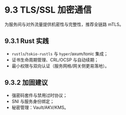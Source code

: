 # 9.3 TLS/SSL 加密通信

为服务间与对外流量提供机密性与完整性，推荐全链路 mTLS。

## 9.3.1 Rust 实践

- `rustls`/`tokio-rustls` 与 `hyper`/axum/tonic 集成；
- 证书生命周期管理、CRL/OCSP 与自动续期；
- 最小权限与双向认证（服务网格/网关侧更易落地）。

## 9.3.2 加固建议

- 强密码套件与禁用过时协议；
- SNI 与服务身份绑定；
- 秘密管理：Vault/AKV/KMS。
